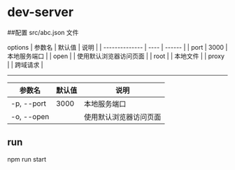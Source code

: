 # dev-server

##配置 src/abc.json 文件

options
| 参数名            | 默认值  | 说明     |
| -------------- | ---- | ------ |
| port | 3000 | 本地服务端口      |
| open |      | 使用默认浏览器访问页面 |
| root |  | 本地文件      |
| proxy |      | 跨域请求 |

---

| 参数名            | 默认值  | 说明     |
| -------------- | ---- | ------ |
| -p, --port <port> | 3000 | 本地服务端口      |
| -o, --open        |      | 使用默认浏览器访问页面 |
  
  
## run
npm run start
